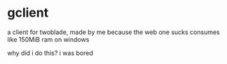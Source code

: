 # gclient

a client for twoblade, made by me because the web one sucks
consumes like 150MiB ram on windows

why did i do this? i was bored
